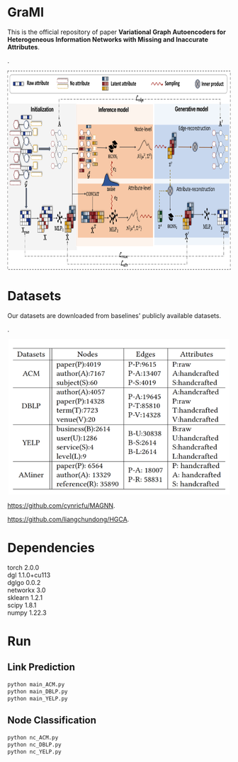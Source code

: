 # GraMI
This is the official repository of paper **Variational Graph Autoencoders for Heterogeneous Information Networks with Missing and Inaccurate Attributes**.

.<div align=center><img src="https://github.com/See-r/GraMI/blob/main/image/Grami.png" width="900" height="450" /></div>
# Datasets
Our datasets are downloaded from baselines' publicly available datasets.

.<div align=center><img src="https://github.com/See-r/GraMI/blob/main/image/datasets.png" width="500" height="350" /></div>


https://github.com/cynricfu/MAGNN.

https://github.com/liangchundong/HGCA.


# Dependencies
torch 2.0.0<br>
dgl 1.1.0+cu113<br>
dglgo 0.0.2<br>
networkx 3.0<br>
sklearn 1.2.1<br>
scipy 1.8.1<br>
numpy 1.22.3<br>

# Run
## Link Prediction
```
python main_ACM.py
python main_DBLP.py
python main_YELP.py
```
## Node Classification
```
python nc_ACM.py
python nc_DBLP.py
python nc_YELP.py
```
